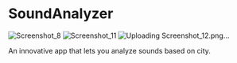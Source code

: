 # SoundAnalyzer

![Screenshot_8](https://github.com/sertaci/Sound-Analyzer/assets/74237094/9edff408-341c-43fd-a379-ce0d8b3a31d3)
![Screenshot_11](https://github.com/sertaci/Sound-Analyzer/assets/74237094/16de1a28-8085-403f-ac06-7c4bfc3114c8)
![Uploading Screenshot_12.png…]()

 An innovative app that lets you analyze sounds based on city.
